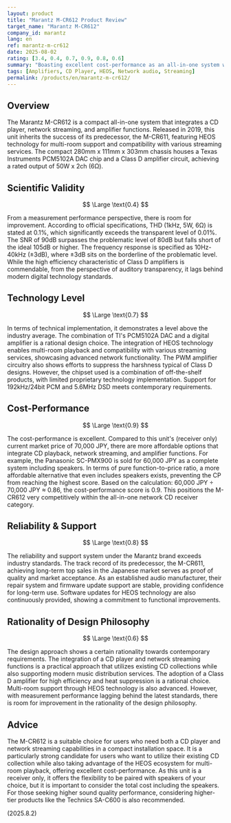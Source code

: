 ```yaml
---
layout: product
title: "Marantz M-CR612 Product Review"
target_name: "Marantz M-CR612"
company_id: marantz
lang: en
ref: marantz-m-cr612
date: 2025-08-02
rating: [3.4, 0.4, 0.7, 0.9, 0.8, 0.6]
summary: "Boasting excellent cost-performance as an all-in-one system with a built-in CD player, though its measurement performance has room for improvement."
tags: [Amplifiers, CD Player, HEOS, Network audio, Streaming]
permalink: /products/en/marantz-m-cr612/
---
```

## Overview

The Marantz M-CR612 is a compact all-in-one system that integrates a CD player, network streaming, and amplifier functions. Released in 2019, this unit inherits the success of its predecessor, the M-CR611, featuring HEOS technology for multi-room support and compatibility with various streaming services. The compact 280mm x 111mm x 303mm chassis houses a Texas Instruments PCM5102A DAC chip and a Class D amplifier circuit, achieving a rated output of 50W x 2ch (6Ω).

## Scientific Validity

$$ \Large \text{0.4} $$

From a measurement performance perspective, there is room for improvement. According to official specifications, THD (1kHz, 5W, 6Ω) is stated at 0.1%, which significantly exceeds the transparent level of 0.01%. The SNR of 90dB surpasses the problematic level of 80dB but falls short of the ideal 105dB or higher. The frequency response is specified as 10Hz-40kHz (±3dB), where ±3dB sits on the borderline of the problematic level. While the high efficiency characteristic of Class D amplifiers is commendable, from the perspective of auditory transparency, it lags behind modern digital technology standards.

## Technology Level

$$ \Large \text{0.7} $$

In terms of technical implementation, it demonstrates a level above the industry average. The combination of TI's PCM5102A DAC and a digital amplifier is a rational design choice. The integration of HEOS technology enables multi-room playback and compatibility with various streaming services, showcasing advanced network functionality. The PWM amplifier circuitry also shows efforts to suppress the harshness typical of Class D designs. However, the chipset used is a combination of off-the-shelf products, with limited proprietary technology implementation. Support for 192kHz/24bit PCM and 5.6MHz DSD meets contemporary requirements.

## Cost-Performance

$$ \Large \text{0.9} $$

The cost-performance is excellent. Compared to this unit's (receiver only) current market price of 70,000 JPY, there are more affordable options that integrate CD playback, network streaming, and amplifier functions. For example, the Panasonic SC-PMX900 is sold for 60,000 JPY as a complete system including speakers. In terms of pure function-to-price ratio, a more affordable alternative that even includes speakers exists, preventing the CP from reaching the highest score. Based on the calculation: 60,000 JPY ÷ 70,000 JPY ≈ 0.86, the cost-performance score is 0.9. This positions the M-CR612 very competitively within the all-in-one network CD receiver category.

## Reliability & Support

$$ \Large \text{0.8} $$

The reliability and support system under the Marantz brand exceeds industry standards. The track record of its predecessor, the M-CR611, achieving long-term top sales in the Japanese market serves as proof of quality and market acceptance. As an established audio manufacturer, their repair system and firmware update support are stable, providing confidence for long-term use. Software updates for HEOS technology are also continuously provided, showing a commitment to functional improvements.

## Rationality of Design Philosophy

$$ \Large \text{0.6} $$

The design approach shows a certain rationality towards contemporary requirements. The integration of a CD player and network streaming functions is a practical approach that utilizes existing CD collections while also supporting modern music distribution services. The adoption of a Class D amplifier for high efficiency and heat suppression is a rational choice. Multi-room support through HEOS technology is also advanced. However, with measurement performance lagging behind the latest standards, there is room for improvement in the rationality of the design philosophy.

## Advice

The M-CR612 is a suitable choice for users who need both a CD player and network streaming capabilities in a compact installation space. It is a particularly strong candidate for users who want to utilize their existing CD collection while also taking advantage of the HEOS ecosystem for multi-room playback, offering excellent cost-performance. As this unit is a receiver only, it offers the flexibility to be paired with speakers of your choice, but it is important to consider the total cost including the speakers. For those seeking higher sound quality performance, considering higher-tier products like the Technics SA-C600 is also recommended.

(2025.8.2)
